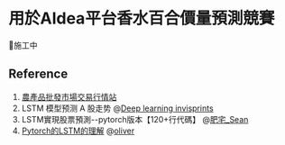 # 用於AIdea平台香水百合價量預測競賽
🚧施工中
## Reference
1. [農產品批發市場交易行情站](https://amis.afa.gov.tw/menu/FlowerMenuTransInfo.aspx)
2. LSTM 模型预测 A 股走势 @[Deep learning invisprints](https://github.com/invisprints/blog/blob/master/_notebooks/2020-04-17-LSTM-stock.ipynb)
3. LSTM實現股票預測--pytorch版本【120+行代碼】 @[肥宅_Sean](https://www.twblogs.net/a/5c1f7b88bd9eee16b4a71bc9)
4. [Pytorch的LSTM的理解](https://zhuanlan.zhihu.com/p/41261640) @[oliver](https://www.zhihu.com/people/oliver-84-4-28)